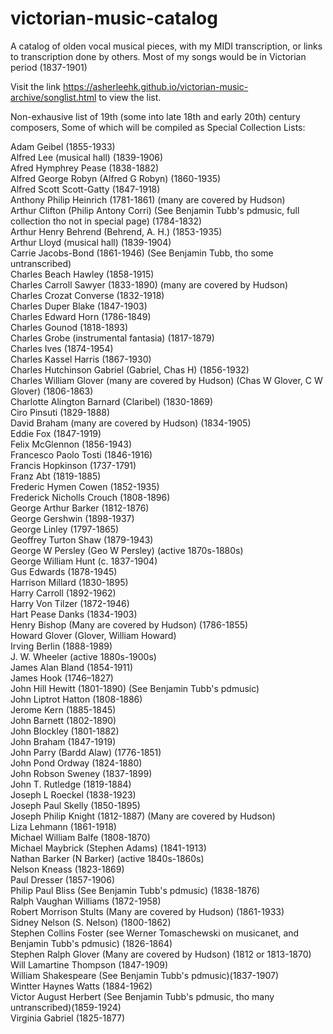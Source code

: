 # victorian-music-catalog
A catalog of olden vocal musical pieces, with my MIDI transcription, or links to transcription done by others. Most of my songs would be in Victorian period (1837-1901)

Visit the link https://asherleehk.github.io/victorian-music-archive/songlist.html to view the list.

Non-exhausive list of 19th (some into late 18th and early 20th) century composers,
Some of which will be compiled as Special Collection Lists:

Adam Geibel (1855-1933)<br>
Alfred Lee (musical hall) (1839-1906)<br>
Afred Hymphrey Pease (1838-1882)<br>
Alfred George Robyn (Alfred G Robyn) (1860-1935)<br>
Alfred Scott Scott-Gatty (1847-1918)<br>
Anthony Philip Heinrich (1781-1861) (many are covered by Hudson) <br>
Arthur Clifton (Philip Antony Corri) (See Benjamin Tubb's pdmusic, full collection tho not in special page) (1784-1832) <br>
Arthur Henry Behrend (Behrend, A. H.) (1853-1935)<br>
Arthur Lloyd (musical hall) (1839-1904)<br>
Carrie Jacobs-Bond (1861-1946) (See Benjamin Tubb, tho some untranscribed)<br>
Charles Beach Hawley (1858-1915) <br>
Charles Carroll Sawyer (1833-1890) (many are covered by Hudson) <br>
Charles Crozat Converse (1832-1918)<br>
Charles Duper Blake (1847-1903)<br>
Charles Edward Horn (1786-1849)<br>
Charles Gounod (1818-1893)<br>
Charles Grobe (instrumental fantasia) (1817-1879)<br>
Charles Ives (1874-1954) <br>
Charles Kassel Harris (1867-1930) <br>
Charles Hutchinson Gabriel (Gabriel, Chas H) (1856-1932)<br>
Charles William Glover (many are covered by Hudson) (Chas W Glover, C W Glover) (1806-1863) <br>
Charlotte Alington Barnard (Claribel) (1830-1869)<br>
Ciro Pinsuti (1829-1888) <br>
David Braham (many are covered by Hudson) (1834-1905)<br>
Eddie Fox (1847-1919)<br>
Felix McGlennon (1856-1943)<br>
Francesco Paolo Tosti (1846-1916)<br>
Francis Hopkinson (1737-1791)<br>
Franz Abt (1819-1885)<br>
Frederic Hymen Cowen (1852-1935)<br>
Frederick Nicholls Crouch (1808-1896)<br>
George Arthur Barker (1812-1876)<br>
George Gershwin (1898-1937)<br>
George Linley (1797-1865)<br>
Geoffrey Turton Shaw (1879-1943)<br>
George W Persley (Geo W Persley) (active 1870s-1880s)<br>
George William Hunt (c. 1837-1904)<br>
Gus Edwards (1878-1945)<br>
Harrison Millard (1830-1895)<br>
Harry Carroll (1892-1962)<br>
Harry Von Tilzer (1872-1946)<br>
Hart Pease Danks (1834-1903)<br>
Henry Bishop (Many are covered by Hudson) (1786-1855)<br>
Howard Glover (Glover, William Howard)<br>
Irving Berlin (1888-1989)<br>
J. W. Wheeler (active 1880s-1900s)<br>
James Alan Bland (1854-1911)<br>
James Hook (1746–1827)<br>
John Hill Hewitt (1801-1890) (See Benjamin Tubb's pdmusic)<br>
John Liptrot Hatton (1808-1886)<br>
Jerome Kern (1885-1845)<br>
John Barnett (1802-1890)<br>
John Blockley (1801-1882)<br>
John Braham (1847-1919)<br>
John Parry (Bardd Alaw) (1776-1851)<br>
John Pond Ordway (1824-1880)<br>
John Robson Sweney (1837-1899)<br>
John T. Rutledge (1819-1884)<br>
Joseph L Roeckel (1838-1923)<br>
Joseph Paul Skelly (1850-1895)<br>
Joseph Philip Knight (1812-1887) (Many are covered by Hudson)<br>
Liza Lehmann (1861-1918)<br>
Michael William Balfe (1808-1870)<br>
Michael Maybrick (Stephen Adams) (1841-1913)<br>
Nathan Barker (N Barker) (active 1840s-1860s) <br>
Nelson Kneass (1823-1869)<br>
Paul Dresser (1857-1906)<br>
Philip Paul Bliss (See Benjamin Tubb's pdmusic) (1838-1876)<br>
Ralph Vaughan Williams (1872-1958)<br>
Robert Morrison Stults (Many are covered by Hudson) (1861-1933) <br>
Sidney Nelson (S. Nelson) (1800-1862)<br>
Stephen Collins Foster (see Werner Tomaschewski on musicanet, and Benjamin Tubb's pdmusic) (1826-1864)<br>
Stephen Ralph Glover (Many are covered by Hudson) (1812 or 1813-1870)<br>
Will Lamartine Thompson (1847-1909)<br>
William Shakespeare (See Benjamin Tubb's pdmusic)(1837-1907)<br>
Wintter Haynes Watts (1884-1962)<br>
Victor August Herbert (See Benjamin Tubb's pdmusic, tho many untranscribed)(1859-1924)<br>
Virginia Gabriel (1825-1877)<br>
